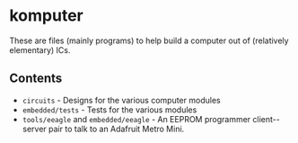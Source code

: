 # komputer

These are files (mainly programs) to help build a computer out of (relatively elementary) ICs.

## Contents

- `circuits` - Designs for the various computer modules
- `embedded/tests` - Tests for the various modules
- `tools/eeagle` and `embedded/eeagle` - An EEPROM programmer client--server pair to talk to an Adafruit Metro Mini.
